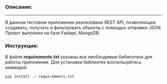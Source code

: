 ### Описание:
---
В данном тестовом приложении реализовано REST API, позволяющее создавать, получать и фильтровать объекты с помощью отправки JSON.
Проект выполнен на базе Fastapi, MongoDB.

### Инструкция:
В файле ***requirements.txt*** указаны все необходимые бибилотеки для работы приложения.
Для установки библиотек воспользуйтесь командой:
```sh
pip install -r requirements.txt
```
